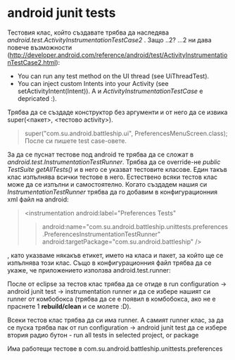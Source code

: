 # android junit tests #

Тестовия клас, който създавате трябва да наследява _android.test.ActivityInstrumentationTestCase2_ . Защо ..2?
...2 ни дава повече възможности (http://developer.android.com/reference/android/test/ActivityInstrumentationTestCase2.html):
  * You can run any test method on the UI thread (see UiThreadTest).
  * You can inject custom Intents into your Activity (see setActivityIntent(Intent)).
А и _ActivityInstrumentationTestCase_ е depricated :).

Трябва да се създаде конструктор без аргументи и от него да се извика super(<пакет>, <тестово activity>).
> super("com.su.android.battleship.ui", PreferencesMenuScreen.class);
После си пишете test case-овете.


За да се пуснат тестове под android те трябва да се сложат в _android.test.InstrumentationTestRunner_.
Трябва да се override-не _public TestSuite getAllTests()_ и в него се указват тестовите класове.
Един такъв клас изпълнява всички тестове в него.
Естествено всяки тестов клас може да се изпълни и самостоятелно.
Когато създадем нашия си _InstrumentationTestRunner_ трябва да го добавим в конфигурационния xml файл на android:
> <instrumentation android:label="Preferences Tests"
> > android:name="com.su.android.battleship.unittests.preferences.PreferencesInstrumentationTestRunner"
> > android:targetPackage="com.su.android.battleship" />

, като указваме някакъв етикет, името на класа и пакет, за който ще се изпълнява този клас.
Също в конфигурационния файл трябва да се укаже, че приложението използва android.test.runner:

> <uses-library android:name="android.test.runner" />

После от eclipse за тестов клас трябва да се отиде в run configuration -> android junit test -> instrumentation runner и да се
избере нашият си runner от комбобокса (трябва да се е появил в комбобокса, ако не е праснете 1 **rebuild/clean** и се молете :D).

Всеки тестов клас трябва да си има runner. А самият runner клас, за да се пуска трябва пак от run configuration -> android junit test
да се избере втория радио бутон - run all tests in selected project, or package

Има работещи тестове в com.su.android.battleship.unittests.preferences